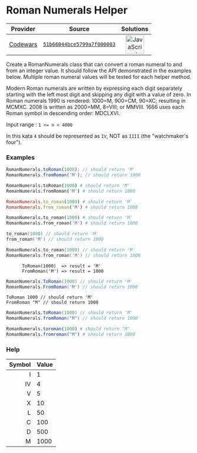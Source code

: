 [_metadata_:generated]: - "true"

# Roman Numerals Helper

<!-- INFO TABLE BEGIN -->

| Provider                                        | Source                                                                               | Solutions                                                                                                                                                    |
| :---------------------------------------------: | :----------------------------------------------------------------------------------: | :----------------------------------------------------------------------------------------------------------------------------------------------------------: |
| [Codewars](../../../docs/providers/Codewars.md) | [`51b66044bce5799a7f000003`](https://www.codewars.com/kata/51b66044bce5799a7f000003) | [<img src="https://res.cloudinary.com/rascaltwo/image/upload/v1631924076/javascript_ehszr7.svg" alt="JavaScript" title="JavaScript" width="50" />](solve.js) |

<!-- INFO TABLE END -->

Create a RomanNumerals class that can convert a roman numeral to and from an integer value.  It should follow the API demonstrated in the examples below. Multiple roman numeral values will be tested for each helper method. 

Modern Roman numerals are written by expressing each digit separately starting with the left most digit and skipping any digit with a value of zero. In Roman numerals 1990 is rendered: 1000=M, 900=CM, 90=XC; resulting in MCMXC. 2008 is written as 2000=MM, 8=VIII; or MMVIII. 1666 uses each Roman symbol in descending order: MDCLXVI.

Input range : `1 <= n < 4000`

In this kata `4` should be represented as `IV`, NOT as `IIII` (the "watchmaker's four").
 

### Examples

```javascript
RomanNumerals.toRoman(1000); // should return 'M'
RomanNumerals.fromRoman('M'); // should return 1000
```
```coffeescript
RomanNumerals.toRoman(1000) # should return 'M'
RomanNumerals.fromRoman('M') # should return 1000
```
```ruby
RomanNumerals.to_roman(1000) # should return 'M'
RomanNumerals.from_roman('M') # should return 1000
```
```python
RomanNumerals.to_roman(1000) # should return 'M'
RomanNumerals.from_roman('M') # should return 1000
```
```c
to_roman(1000) // should return 'M'
from_roman('M') // should return 1000
```
```c++
RomanNumerals.to_roman(1000) // should return 'M'
RomanNumerals.from_roman('M') // should return 1000
```
```cobol
      ToRoman(1000)  => result = 'M'
      FromRoman('M') => result = 1000
```
```c#
RomanNumerals.ToRoman(1000) // should return 'M'
RomanNumerals.FromRoman('M') // should return 1000
```
```f#
ToRoman 1000 // should return 'M'
FromRoman "M" // should return 1000
```
```java
RomanNumerals.toRoman(1000) // should return 'M'
RomanNumerals.fromRoman("M") // should return 1000
```
```julia
RomanNumerals.toroman(1000) # should return "M"
RomanNumerals.fromroman("M") # should return 1000
```

### Help

| Symbol | Value |
|-------:|:------|
| I	  |  1    |
| IV  |  4    |
| V	  |  5    |
| X	  |  10   |
| L	  |  50   |
| C	  |  100  |
| D	  |  500  |
| M	  |  1000 |


